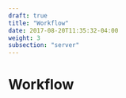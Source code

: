 ```yaml
---
draft: true
title: "Workflow"
date: 2017-08-20T11:35:32-04:00
weight: 3
subsection: "server"
---
```


# Workflow
